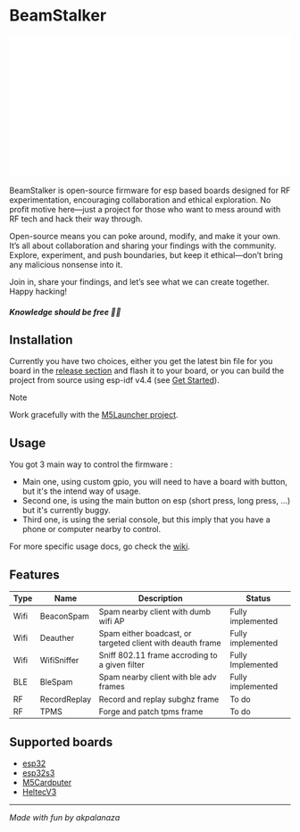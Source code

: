 # BeamStalker

![](https://github.com/Retr0Kr0dy/BeamStalker/blob/main/assets/beamstalker.png)

BeamStalker is open-source firmware for esp based boards designed for RF experimentation, encouraging collaboration and ethical exploration. No profit motive here—just a project for those who want to mess around with RF tech and hack their way through.

Open-source means you can poke around, modify, and make it your own. It’s all about collaboration and sharing your findings with the community. Explore, experiment, and push boundaries, but keep it ethical—don’t bring any malicious nonsense into it. 

Join in, share your findings, and let’s see what we can create together. Happy hacking!

##### Knowledge should be free 🏴‍☠️

## Installation

Currently you have two choices, either you get the latest bin file for you board in the [release section](https://github.com/Retr0Kr0dy/BeamStalker/releases) and flash it to your board, or you can build the project from source using esp-idf v4.4 (see [Get Started](https://retr0kr0dy.github.io/BeamStalker/Setup.html)).

> [!NOTE]
> Work gracefully with the [M5Launcher project](https://github.com/bmorcelli/M5Stick-Launcher).

## Usage

You got 3 main way to control the firmware :

- Main one, using custom gpio, you will need to have a board with button, but it's the intend way of usage.
- Second one, is using the main button on esp (short press, long press, ...) but it's currently buggy.
- Third one, is using the serial console, but this imply that you have a phone or computer nearby to control.

For more specific usage docs, go check the [wiki](https://retr0kr0dy.github.io/BeamStalker).

## Features

|Type|Name|Description|Status|
|-|-|-|-|
|Wifi|BeaconSpam|Spam nearby client with dumb wifi AP|Fully implemented|
|Wifi|Deauther|Spam either boadcast, or targeted client with deauth frame|Fully implemented|
|Wifi|WifiSniffer|Sniff 802.11 frame accroding to a given filter|Fully Implemented|
|BLE|BleSpam|Spam nearby client with ble adv frames|Fully implemented|
|RF|RecordReplay|Record and replay subghz frame|To do|
|RF|TPMS|Forge and patch tpms frame|To do|

## Supported boards

- [esp32](https://www.espressif.com/en/products/socs/esp32)
- [esp32s3](https://www.espressif.com/en/products/socs/esp32s3)
- [M5Cardputer](https://shop.m5stack.com/products/m5stack-cardputer-kit-w-m5stamps3)
- [HeltecV3](https://heltec.org/project/wifi-lora-32-v3/)

---
*Made with fun by akpalanaza*

